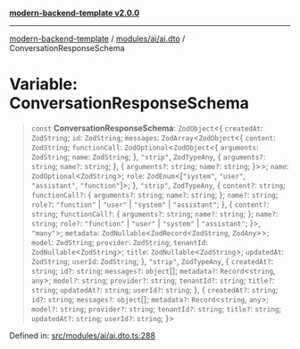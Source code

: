 [**modern-backend-template v2.0.0**](../../../../README.md)

***

[modern-backend-template](../../../../modules.md) / [modules/ai/ai.dto](../README.md) / ConversationResponseSchema

# Variable: ConversationResponseSchema

> `const` **ConversationResponseSchema**: `ZodObject`\<\{ `createdAt`: `ZodString`; `id`: `ZodString`; `messages`: `ZodArray`\<`ZodObject`\<\{ `content`: `ZodString`; `functionCall`: `ZodOptional`\<`ZodObject`\<\{ `arguments`: `ZodString`; `name`: `ZodString`; \}, `"strip"`, `ZodTypeAny`, \{ `arguments?`: `string`; `name?`: `string`; \}, \{ `arguments?`: `string`; `name?`: `string`; \}\>\>; `name`: `ZodOptional`\<`ZodString`\>; `role`: `ZodEnum`\<\[`"system"`, `"user"`, `"assistant"`, `"function"`\]\>; \}, `"strip"`, `ZodTypeAny`, \{ `content?`: `string`; `functionCall?`: \{ `arguments?`: `string`; `name?`: `string`; \}; `name?`: `string`; `role?`: `"function"` \| `"user"` \| `"system"` \| `"assistant"`; \}, \{ `content?`: `string`; `functionCall?`: \{ `arguments?`: `string`; `name?`: `string`; \}; `name?`: `string`; `role?`: `"function"` \| `"user"` \| `"system"` \| `"assistant"`; \}\>, `"many"`\>; `metadata`: `ZodNullable`\<`ZodRecord`\<`ZodString`, `ZodAny`\>\>; `model`: `ZodString`; `provider`: `ZodString`; `tenantId`: `ZodNullable`\<`ZodString`\>; `title`: `ZodNullable`\<`ZodString`\>; `updatedAt`: `ZodString`; `userId`: `ZodString`; \}, `"strip"`, `ZodTypeAny`, \{ `createdAt?`: `string`; `id?`: `string`; `messages?`: `object`[]; `metadata?`: `Record`\<`string`, `any`\>; `model?`: `string`; `provider?`: `string`; `tenantId?`: `string`; `title?`: `string`; `updatedAt?`: `string`; `userId?`: `string`; \}, \{ `createdAt?`: `string`; `id?`: `string`; `messages?`: `object`[]; `metadata?`: `Record`\<`string`, `any`\>; `model?`: `string`; `provider?`: `string`; `tenantId?`: `string`; `title?`: `string`; `updatedAt?`: `string`; `userId?`: `string`; \}\>

Defined in: [src/modules/ai/ai.dto.ts:288](https://github.com/maemreyo/saas-4cus-nodejs/blob/2a5b3f3aa11335dfa561e80e1feabb8e6084261e/src/modules/ai/ai.dto.ts#L288)

